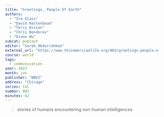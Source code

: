 ```yaml
---
title: "Greetings, People Of Earth"
authors:
  - "Ira Glass"
  - "David Kestenbaum"
  - "Terry Bisson"
  - "Chris Benderev"
  - "Diane Wu"
subcat: podcast
editor: "Sarah Abdurrahman"
external_url: "https://www.thisamericanlife.org/803/greetings-people-of-earth"
course: world
tags:
  - communication
year: 2023
month: jun
publisher: "WBEZ"
address: "Chicago"
series: tal
number: 803
minutes: 62
---
```


> stories of humans encountering non-human intelligences

